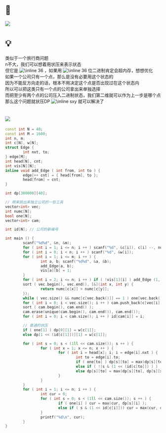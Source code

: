 # 🔗
<a href="https://codeforces.com/gym/103389/problem/C"><img src="https://s2.loli.net/2022/01/13/7urOm9w23AtzMVC.png"></a>

# 💡
类似于一个旅行商问题  
n不大，我们可以想着用状压来表示状态  
但它是  <img src="https://latex.codecogs.com/svg.image?\inline&space;36" title="\inline 36" /> ，如果用  <img src="https://latex.codecogs.com/svg.image?\inline&space;36" title="\inline 36" /> 位二进制肯定会超内存，想想优化  
如果一个公司只有一个点，那么是没有必要用这个状态的  
因为不能反方向走的话，根本不用决定这个点是否出现过在这个状态内  
所以可以把这类只有一个点的公司拿出来单独选择  
而把至少有两个点的公司压入二进制状态，我们第二维就可以作为上一步是哪个点  
那么这个问题就状压DP  <img src="https://latex.codecogs.com/svg.image?\inline&space;sxy" title="\inline sxy" /> 就可以解决了  

# <img src="https://img-blog.csdnimg.cn/20210713144601841.png" >
```cpp
const int N = 40;
const int M = 1600;
int n, m;
int c[N], w[N];
struct Edge {
        int nxt, to;
} edge[M];
int head[N], cnt;
int vis[N][N];
inline void add_Edge ( int from, int to ) {
        edge[++ cnt] = { head[from], to };
        head[from] = cnt;
}

int dp[300000][40];

// 用来挑出来独立公司的一些工具
vector<int> vec;
int numc[N];
bool one[N]; 
vector<int> cam;

int id[N]; // 公司的新编号

int main () {
        scanf("%d%d", &n, &m);
        for ( int i = 1; i <= n; i ++ ) scanf("%d", &c[i]), c[i] --, numc[c[i]] ++, vec.push_back(i);
        for ( int i = 0; i < n; i ++ ) scanf("%d", &w[i]);
        for ( int i = 1; i <= m; i ++ ) {
                int a, b; scanf("%d%d", &a, &b);
                add_Edge(a, b);
                vis[a][b] = 1;
        }
        for ( int i = 2; i <= n; i ++ ) if ( !vis[1][i] ) add_Edge (1, i);
        sort ( vec.begin(), vec.end(), [&](int x, int y) {
                return numc[c[x]] > numc[c[y]];
        });
        while ( vec.size() && numc[c[vec.back()]] == 1 ) one[vec.back()] = true, vec.pop_back();
        for ( int i = 0; i < vec.size(); i ++ ) cam.push_back(c[vec[i]]);
        sort ( cam.begin(), cam.end() );
        cam.erase(unique(cam.begin(), cam.end()), cam.end());
        for ( int i = 0; i < cam.size(); i ++ ) id[cam[i]] = i;

        // 普通的状压
        if ( one[1] ) dp[0][1] = w[c[1]];
        else dp[1 << (id[c[1]])][1] = w[c[1]];

        for ( int s = 0; s < (1ll << cam.size()); s ++ ) {
                for ( int x = 1; x <= n; x ++ ) {
                        for ( int i = head[x]; i; i = edge[i].nxt ) {
                                int to = edge[i].to;
                                if ( one[to] ) dp[s][to] = max(dp[s][to], dp[s][x] + w[c[to]]);
                                else if ( !(s & (1 << (id[c[to]]) ) ) ) dp[s | (1 << id[c[to]])][to] = max(dp[s | (1 << id[c[to]])][to], dp[s][x] + w[c[to]]); 
                                else dp[s][to] = max(dp[s][to], dp[s][x]);
                        }
                }
        }
        for ( int i = 1; i <= n; i ++ ) {
                int cur = 0;
                for ( int s = 0; s < (1ll << cam.size()); s ++ ) {
                        if ( one[i] ) cur = max(cur, dp[s][i] );
                        else if ( s & (1 << id[c[i]])) cur = max(cur, dp[s][i] );
                }
                printf("%d\n", cur);
        }
}
```
